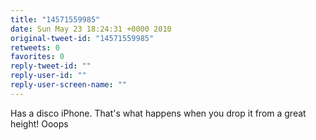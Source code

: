 ```yaml
---
title: "14571559985"
date: Sun May 23 18:24:31 +0000 2010
original-tweet-id: "14571559985"
retweets: 0
favorites: 0
reply-tweet-id: ""
reply-user-id: ""
reply-user-screen-name: ""
---
```

Has a disco iPhone. That's what happens when you drop it from a great height! Ooops
